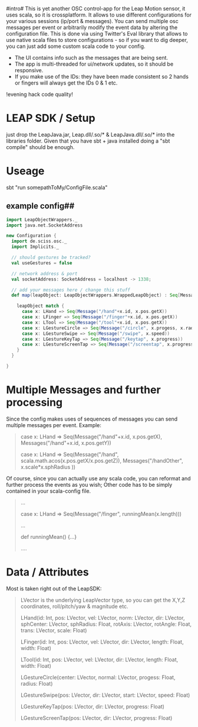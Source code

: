 #intro#
This is yet another OSC control-app for the Leap Motion sensor, it uses scala, so it is crossplatform.
It allows to use different configurations for your various sessions (ip/port & messages).
You can send multiple osc messages per event or arbitrarily
modify the event data by altering the configuration file. This is done via using Twitter's Eval library that allows to use native scala files to store
configurations - so if you want to dig deeper, you can just add some custom scala code to your config.

* The UI contains info such as the messages that are being sent.
* The app is multi-threaded for ui/network updates, so it should be responsive.
* If you make use of the IDs: they have been made consistent so 2 hands or fingers will always get the IDs 0 & 1 etc.

!evening hack code quality!

# LEAP SDK  / Setup #
just drop the LeapJava.jar, Leap.dll/.so/* & LeapJava.dll/.so/* into the libraries folder.
Given that you have sbt + java installed doing a "sbt compile" should be enough.

# Useage #
sbt "run somepathToMy/ConfigFile.scala"

## example config##
```scala
import LeapObjectWrappers._
import java.net.SocketAddress

new Configuration {
  import de.sciss.osc._
  import Implicits._

  // should gestures be tracked?
  val useGestures = false

  // network address & port
  val socketAddress: SocketAddress = localhost -> 1338;

  // add your messages here / change this stuff
  def map(leapObject: LeapObjectWrappers.WrappedLeapObject) : Seq[Message] = {

    leapObject match {
      case x: LHand => Seq(Message("/hand"+x.id, x.pos.getX))
      case x: LFinger => Seq(Message("/finger"+x.id, x.pos.getX))
      case x: LTool => Seq(Message("/tool"+x.id, x.pos.getX))
      case x: LGestureCircle => Seq(Message("/circle", x.progess, x.radius))
      case x: LGestureSwipe => Seq(Message("/swipe", x.speed))
      case x: LGestureKeyTap => Seq(Message("/keytap", x.progress))
      case x: LGestureScreenTap => Seq(Message("/screentap", x.progress))
    }
  }

}
```

# Multiple Messages and further processing #
Since the config makes uses of sequences of messages you can send multiple messages per event.
Example:
>    case x: LHand => Seq(Message("/hand"+x.id, x.pos.getX), Messages("/hand"+x.id, x.pos.getY))
>
>    case x: LHand => Seq(Message("/hand", scala.math.acos(x.pos.getX/x.pos.getZ)), Messages("/handOther", x.scale*x.sphRadius ))
>

Of course, since you can actually use any scala code, you can reformat and further process the events as you wish;
Other code has to be simply contained in your scala-config file.
>    ...
>
>    case x: LHand => Seq(Message("/finger", runningMean(x.length)))
>
>    ...
>
>    def runningMean() {...}
>
>    ....

# Data / Attributes #
Most is taken right out of the LeapSDK:

>   LVector is the underlying LeapVector type, so you can get the X,Y,Z coordinates,
>   roll/pitch/yaw & magnitude etc.
>
>   LHand(id: Int, pos: LVector, vel: LVector, norm: LVector,
>                   dir: LVector, sphCenter: LVector, sphRadius: Float,
>                   rotAxis: LVector, rotAngle: Float, trans: LVector,
>                   scale: Float)
>
>   LFinger(id: Int, pos: LVector, vel: LVector, dir: LVector,
>                     length: Float, width: Float)
>
>   LTool(id: Int, pos: LVector, vel: LVector, dir: LVector,
>                   length: Float, width: Float)
>
>   LGestureCircle(center: LVector, normal: LVector, progess: Float, radius: Float)
>
>   LGestureSwipe(pos: LVector, dir: LVector, start: LVector, speed: Float)
>
>   LGestureKeyTap(pos: LVector, dir: LVector, progress: Float)
>
>   LGestureScreenTap(pos: LVector, dir: LVector, progress: Float)
